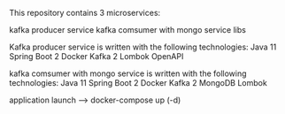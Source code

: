 This repository contains 3 microservices:

kafka producer service
kafka comsumer with mongo service
libs

Kafka producer service is written with the following technologies:
Java 11
Spring Boot 2
Docker
Kafka 2
Lombok
OpenAPI

kafka comsumer with mongo service is written with the following technologies:
Java 11
Spring Boot 2
Docker
Kafka 2
MongoDB
Lombok

application launch  -->   docker-compose up (-d) 